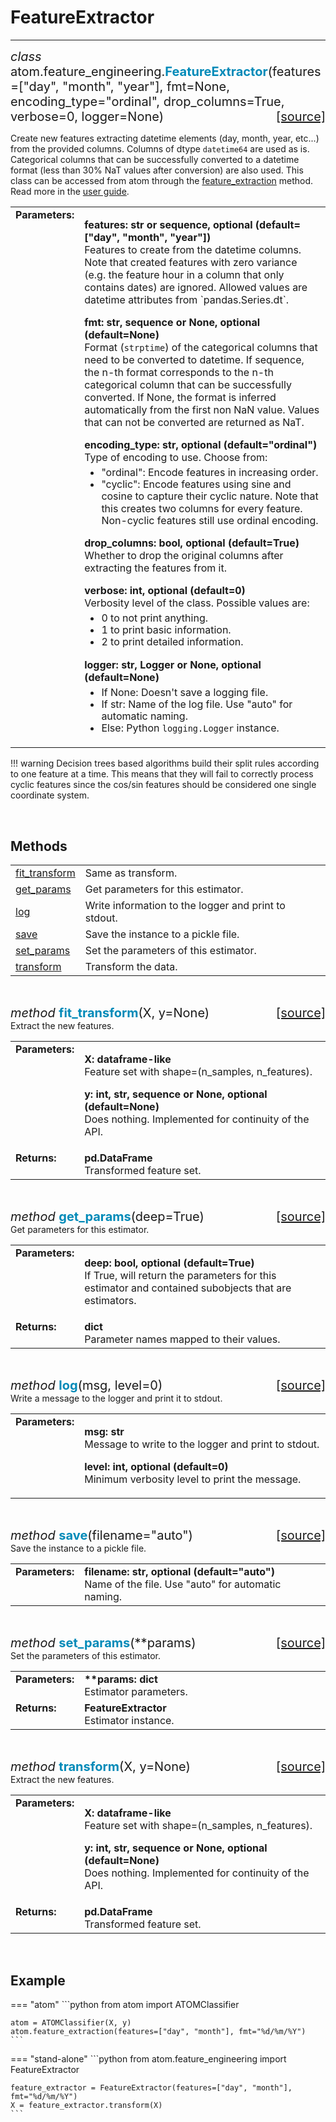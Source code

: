 # FeatureExtractor
------------------

<div style="font-size:20px">
<em>class</em> atom.feature_engineering.<strong style="color:#008AB8">FeatureExtractor</strong>(features=["day", "month", "year"],
fmt=None, encoding_type="ordinal", drop_columns=True, verbose=0, logger=None)
<span style="float:right">
<a href="https://github.com/tvdboom/ATOM/blob/master/atom/feature_engineering.py#L42">[source]</a>
</span>
</div>

Create new features extracting datetime elements (day, month, year,
etc...) from the provided columns. Columns of dtype `datetime64` are
used as is. Categorical columns that can be successfully converted
to a datetime format (less than 30% NaT values after conversion)
are also used. This class can be accessed from atom through the
[feature_extraction](../../ATOM/atomclassifier/#feature-extraction)
method. Read more in the [user guide](../../../user_guide/feature_engineering/#extracting-datetime-features).

<table style="font-size:16px">
<tr>
<td width="20%" class="td_title" style="vertical-align:top"><strong>Parameters:</strong></td>
<td width="80%" class="td_params">
<p>
<strong>features: str or sequence, optional (default=["day", "month", "year"])</strong><br>
Features to create from the datetime columns. Note that
created features with zero variance (e.g. the feature hour
in a column that only contains dates) are ignored. Allowed
values are datetime attributes from `pandas.Series.dt`.
</p>
<p>
<strong>fmt: str, sequence or None, optional (default=None)</strong><br>
Format (<code>strptime</code>) of the categorical columns that
need to be converted to datetime. If sequence, the n-th format
corresponds to the n-th categorical column that can be successfully
converted. If None, the format is inferred automatically from the
first non NaN value. Values that can not be converted are returned
as NaT.
</p>
<strong>encoding_type: str, optional (default="ordinal")</strong><br>
Type of encoding to use. Choose from:
<ul style="line-height:1.2em;margin-top:5px">
<li>"ordinal": Encode features in increasing order.</li>
<li>"cyclic": Encode features using sine and cosine to capture
their cyclic nature. Note that this creates two columns for
every feature. Non-cyclic features still use ordinal encoding.</li>
</ul>
<p>
<strong>drop_columns: bool, optional (default=True)</strong><br>
Whether to drop the original columns after extracting the
features from it.
</p>
<strong>verbose: int, optional (default=0)</strong><br>
Verbosity level of the class. Possible values are:
<ul style="line-height:1.2em;margin-top:5px">
<li>0 to not print anything.</li>
<li>1 to print basic information.</li>
<li>2 to print detailed information.</li>
</ul>
<strong>logger: str, Logger or None, optional (default=None)</strong><br>
<ul style="line-height:1.2em;margin-top:5px">
<li>If None: Doesn't save a logging file.</li>
<li>If str: Name of the log file. Use "auto" for automatic naming.</li>
<li>Else: Python <code>logging.Logger</code> instance.</li>
</ul>
</td>
</tr>
</table>

!!! warning
    Decision trees based algorithms build their split rules according
    to one feature at a time. This means that they will fail to correctly
    process cyclic features since the cos/sin features should be
    considered one single coordinate system.

<br>



## Methods

<table style="font-size:16px">
<tr>
<td><a href="#fit-transform">fit_transform</a></td>
<td>Same as transform.</td>
</tr>

<tr>
<td><a href="#get-params">get_params</a></td>
<td>Get parameters for this estimator.</td>
</tr>

<tr>
<td><a href="#log">log</a></td>
<td>Write information to the logger and print to stdout.</td>
</tr>

<tr>
<td><a href="#save">save</a></td>
<td>Save the instance to a pickle file.</td>
</tr>

<tr>
<td><a href="#set-params">set_params</a></td>
<td>Set the parameters of this estimator.</td>
</tr>

<tr>
<td><a href="#transform">transform</a></td>
<td>Transform the data.</td>
</tr>
</table>
<br>


<a name="fit-transform"></a>
<div style="font-size:20px">
<em>method</em> <strong style="color:#008AB8">fit_transform</strong>(X, y=None)
<span style="float:right">
<a href="https://github.com/tvdboom/ATOM/blob/master/atom/data_cleaning.py#L101">[source]</a>
</span>
</div>
Extract the new features.
<table style="font-size:16px">
<tr>
<td width="20%" class="td_title" style="vertical-align:top"><strong>Parameters:</strong></td>
<td width="80%" class="td_params">
<p>
<strong>X: dataframe-like</strong><br>
Feature set with shape=(n_samples, n_features).
</p>
<p>
<strong>y: int, str, sequence or None, optional (default=None)</strong><br>
Does nothing. Implemented for continuity of the API.
</p>
</tr>
<tr>
<td width="20%" class="td_title" style="vertical-align:top"><strong>Returns:</strong></td>
<td width="80%" class="td_params">
<strong>pd.DataFrame</strong><br>
Transformed feature set.
</tr>
</table>
<br />


<a name="get-params"></a>
<div style="font-size:20px">
<em>method</em> <strong style="color:#008AB8">get_params</strong>(deep=True)
<span style="float:right">
<a href="https://github.com/scikit-learn/scikit-learn/blob/0fb307bf3/sklearn/base.py#L189">[source]</a>
</span>
</div>
Get parameters for this estimator.
<table style="font-size:16px">
<tr>
<td width="20%" class="td_title" style="vertical-align:top"><strong>Parameters:</strong></td>
<td width="80%" class="td_params">
<p>
<strong>deep: bool, optional (default=True)</strong><br>
If True, will return the parameters for this estimator and contained
subobjects that are estimators.
</p>
</td>
</tr>
<tr>
<td width="20%" class="td_title" style="vertical-align:top"><strong>Returns:</strong></td>
<td width="80%" class="td_params">
<strong>dict</strong><br>
Parameter names mapped to their values.
</td>
</tr>
</table>
<br />


<a name="log"></a>
<div style="font-size:20px">
<em>method</em> <strong style="color:#008AB8">log</strong>(msg, level=0)
<span style="float:right">
<a href="https://github.com/tvdboom/ATOM/blob/master/atom/basetransformer.py#L582">[source]</a>
</span>
</div>
Write a message to the logger and print it to stdout.
<table style="font-size:16px">
<tr>
<td width="20%" class="td_title" style="vertical-align:top"><strong>Parameters:</strong></td>
<td width="80%" class="td_params">
<p>
<strong>msg: str</strong><br>
Message to write to the logger and print to stdout.
</p>
<p>
<strong>level: int, optional (default=0)</strong><br>
Minimum verbosity level to print the message.
</p>
</td>
</tr>
</table>
<br />


<a name="save"></a>
<div style="font-size:20px">
<em>method</em> <strong style="color:#008AB8">save</strong>(filename="auto")
<span style="float:right">
<a href="https://github.com/tvdboom/ATOM/blob/master/atom/basetransformer.py#L603">[source]</a>
</span>
</div>
Save the instance to a pickle file.
<table style="font-size:16px">
<tr>
<td width="20%" class="td_title" style="vertical-align:top"><strong>Parameters:</strong></td>
<td width="80%" class="td_params">
<strong>filename: str, optional (default="auto")</strong><br>
Name of the file. Use "auto" for automatic naming.
</td>
</tr>
</table>
<br>


<a name="set-params"></a>
<div style="font-size:20px">
<em>method</em> <strong style="color:#008AB8">set_params</strong>(**params)
<span style="float:right">
<a href="https://github.com/scikit-learn/scikit-learn/blob/0fb307bf3/sklearn/base.py#L221">[source]</a>
</span>
</div>
Set the parameters of this estimator.
<table style="font-size:16px">
<tr>
<td width="20%" class="td_title" style="vertical-align:top"><strong>Parameters:</strong></td>
<td width="80%" class="td_params">
<strong>**params: dict</strong><br>
Estimator parameters.
</tr>
<tr>
<td width="20%" class="td_title" style="vertical-align:top"><strong>Returns:</strong></td>
<td width="80%" class="td_params">
<strong>FeatureExtractor</strong><br>
Estimator instance.
</td>
</tr>
</table>
<br />


<a name="transform"></a>
<div style="font-size:20px">
<em>method</em> <strong style="color:#008AB8">transform</strong>(X, y=None)
<span style="float:right">
<a href="https://github.com/tvdboom/ATOM/blob/master/atom/feature_engineering.py#L108">[source]</a>
</span>
</div>
Extract the new features.
<table style="font-size:16px">
<tr>
<td width="20%" class="td_title" style="vertical-align:top"><strong>Parameters:</strong></td>
<td width="80%" class="td_params">
<p>
<strong>X: dataframe-like</strong><br>
Feature set with shape=(n_samples, n_features).
</p>
<p>
<strong>y: int, str, sequence or None, optional (default=None)</strong><br>
Does nothing. Implemented for continuity of the API.
</p>
</tr>
<tr>
<td width="20%" class="td_title" style="vertical-align:top"><strong>Returns:</strong></td>
<td width="80%" class="td_params">
<strong>pd.DataFrame</strong><br>
Transformed feature set.
</tr>
</table>
<br />



## Example

=== "atom"
    ```python
    from atom import ATOMClassifier
    
    atom = ATOMClassifier(X, y)
    atom.feature_extraction(features=["day", "month"], fmt="%d/%m/%Y")
    ```

=== "stand-alone"
    ```python
    from atom.feature_engineering import FeatureExtractor
    
    feature_extractor = FeatureExtractor(features=["day", "month"], fmt="%d/%m/%Y")
    X = feature_extractor.transform(X)
    ```